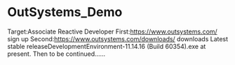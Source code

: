# OutSystems_Demo
Target:Associate Reactive Developer
First:https://www.outsystems.com/ sign up
Second:https://www.outsystems.com/downloads/ downloads Latest stable releaseDevelopmentEnvironment-11.14.16 (Build 60354).exe at present.
Then to be continued......
